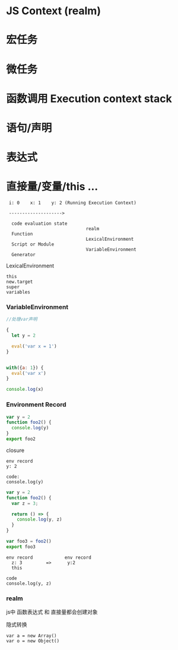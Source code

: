 # JS Context (realm)
# 宏任务
# 微任务
# 函数调用 Execution context stack
# 语句/声明
# 表达式
# 直接量/变量/this ...

```
 i: 0    x: 1    y: 2 (Running Execution Context)

 -------------------->
```

```
  code evaluation state
                              realm
  Function
                              LexicalEnvironment
  Script or Module
                              VariableEnvironment
  Generator
```

LexicalEnvironment
```
this
new.target
super
variables
```

### VariableEnvironment
```js
//处理var声明

{
  let y = 2

  eval('var x = 1')
}


with({a: 1}) {
  eval('var x')
}

console.log(x)

```


### Environment Record
```js
var y = 2
function foo2() {
  console.log(y)
}
export foo2
```
closure
```
env record
y: 2

code: 
console.log(y)
```

```js
var y = 2
function foo2() {
  var z = 3;

  return () => {
    console.log(y, z)
  }
}

var foo3 = foo2()
export foo3
```

```
env record            env record
  z: 3         =>      y:2
  this

code 
console.log(y, z)
```

### realm
js中 函数表达式 和 直接量都会创建对象

隐式转换
```
var a = new Array()
var o = new Object()


```